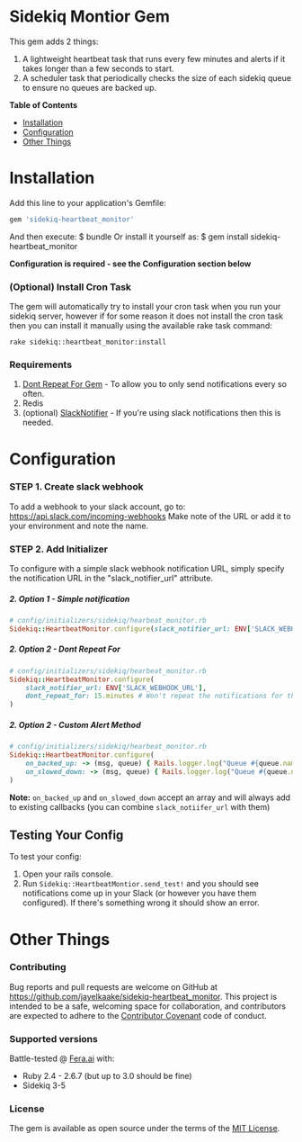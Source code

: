 # Sidekiq Montior Gem

This gem adds 2 things:
1. A lightweight heartbeat task that runs every few minutes and alerts if it takes longer than a few seconds to start.
2. A scheduler task that periodically checks the size of each sidekiq queue to ensure no queues are backed up.

**Table of Contents**
* [Installation](#installation)
* [Configuration](#configuration)
* [Other Things](#Other_Things)

# Installation
Add this line to your application's Gemfile:
```ruby
gem 'sidekiq-heartbeat_monitor'
```
And then execute:
    $ bundle
Or install it yourself as:
    $ gem install sidekiq-heartbeat_monitor

**Configuration is required - see the Configuration section below**

### (Optional) Install Cron Task
The gem will automatically try to install your cron task when you run your sidekiq server, however if for some reason it does not install the cron task
then you can install it manually using the available rake task command:
```
rake sidekiq::heartbeat_monitor:install
```


### Requirements
1. [Dont Repeat For Gem](https://www.github.com/jayelkaake/dont_repeat_for) - To allow you to only send notifications every so often.
2. Redis
3. (optional) [SlackNotifier](https://github.com/stevenosloan/slack-notifier) - If you're using slack notifications then this is needed.

# Configuration
### STEP 1. Create slack webhook
To add a webhook to your slack account, go to: https://api.slack.com/incoming-webhooks
Make note of the URL or add it to your environment and note the name.

### STEP 2. Add Initializer

To configure with a simple slack webhook notification URL, simply specify the notification URL in the "slack_notifier_url" attribute.

##### 2. Option 1 - Simple notification
```ruby
# config/initializers/sidekiq/hearbeat_monitor.rb
Sidekiq::HeartbeatMonitor.configure(slack_notifier_url: ENV['SLACK_WEBHOOK_URL'])
```

##### 2. Option 2 - Dont Repeat For
```ruby
# config/initializers/sidekiq/hearbeat_monitor.rb
Sidekiq::HeartbeatMonitor.configure(
    slack_notifier_url: ENV['SLACK_WEBHOOK_URL'],
    dont_repeat_for: 15.minutes # Won't repeat the notifications for the same queue more than once every 15 minutes.
)
```

##### 2. Option 2 - Custom Alert Method
```ruby
# config/initializers/sidekiq/hearbeat_monitor.rb
Sidekiq::HeartbeatMonitor.configure(
    on_backed_up: -> (msg, queue) { Rails.logger.log("Queue #{queue.name} is backed up!"); },
    on_slowed_down: -> (msg, queue) { Rails.logger.log("Queue #{queue.name} is being slow!"); },
)
```

**Note:** `on_backed_up` and `on_slowed_down` accept an array and will always add to existing callbacks (you can combine `slack_notiifer_url` with them)

## Testing Your Config
To test your config:
1. Open your rails console.
2. Run `Sidekiq::HeartbeatMontior.send_test!` and you should see notifications come up in your Slack (or however you have them configured). If there's something wrong it should show an error.


# Other Things
### Contributing
Bug reports and pull requests are welcome on GitHub at https://github.com/jayelkaake/sidekiq-heartbeat_monitor.
This project is intended to be a safe, welcoming space for collaboration, and contributors are expected to
adhere to the [Contributor Covenant](contributor-covenant.org) code of conduct.

### Supported versions
Battle-tested @ [Fera.ai](https://www.fera.ai) with:
* Ruby 2.4 - 2.6.7 (but up to 3.0 should be fine)
* Sidekiq 3-5

### License
The gem is available as open source under the terms of the [MIT License](http://opensource.org/licenses/MIT).
